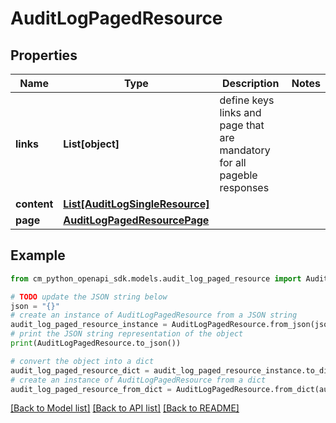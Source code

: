 # AuditLogPagedResource


## Properties

Name | Type | Description | Notes
------------ | ------------- | ------------- | -------------
**links** | **List[object]** | define keys links and page that are mandatory for all pageble responses | 
**content** | [**List[AuditLogSingleResource]**](AuditLogSingleResource.md) |  | 
**page** | [**AuditLogPagedResourcePage**](AuditLogPagedResourcePage.md) |  | 

## Example

```python
from cm_python_openapi_sdk.models.audit_log_paged_resource import AuditLogPagedResource

# TODO update the JSON string below
json = "{}"
# create an instance of AuditLogPagedResource from a JSON string
audit_log_paged_resource_instance = AuditLogPagedResource.from_json(json)
# print the JSON string representation of the object
print(AuditLogPagedResource.to_json())

# convert the object into a dict
audit_log_paged_resource_dict = audit_log_paged_resource_instance.to_dict()
# create an instance of AuditLogPagedResource from a dict
audit_log_paged_resource_from_dict = AuditLogPagedResource.from_dict(audit_log_paged_resource_dict)
```
[[Back to Model list]](../README.md#documentation-for-models) [[Back to API list]](../README.md#documentation-for-api-endpoints) [[Back to README]](../README.md)


